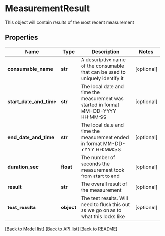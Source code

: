 # MeasurementResult

This object will contain results of the most recent measurement

## Properties
Name | Type | Description | Notes
------------ | ------------- | ------------- | -------------
**consumable_name** | **str** | A descriptive name of the consumable that can be used to uniquely identify it | [optional] 
**start_date_and_time** | **str** | The local date and time the measurement was started in format MM-DD-YYYY HH:MM:SS | [optional] 
**end_date_and_time** | **str** | The local date and time the measurement ended in format MM-DD-YYYY HH:MM:SS | [optional] 
**duration_sec** | **float** | The number of seconds the measurement took from start to end | [optional] 
**result** | **str** | The overall result of the measurement | [optional] 
**test_results** | **object** | The test results.  Will need to flush this out as we go on as to what this looks like | [optional] 

[[Back to Model list]](../README.md#documentation-for-models) [[Back to API list]](../README.md#documentation-for-api-endpoints) [[Back to README]](../README.md)



